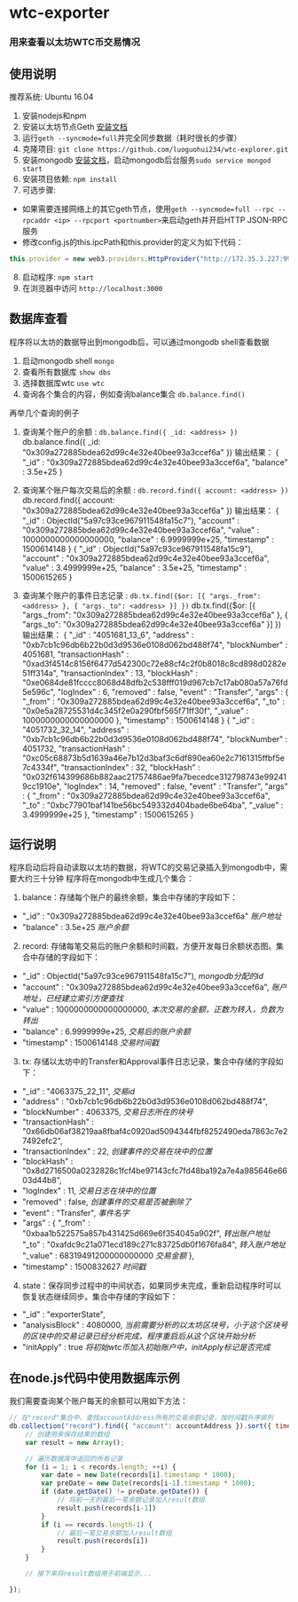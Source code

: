 # wtc-exporter
### 用来查看以太坊WTC币交易情况

## 使用说明

推荐系统: Ubuntu 16.04

1. 安装nodejs和npm
2. 安装以太坊节点Geth [安装文档](https://github.com/ethereum/go-ethereum/wiki/Installation-Instructions-for-Ubuntu)
3. 运行`geth --syncmode=full`并完全同步数据（耗时很长的步骤）
4. 克隆项目: `git clone https://github.com/luoguohui234/wtc-explorer.git`
5. 安装mongodb [安装文档](https://docs.mongodb.com/getting-started/shell/tutorial/install-mongodb-on-ubuntu/)，启动mongodb后台服务`sudo service mongod start`
5. 安装项目依赖: `npm install`
7. 可选步骤: 
* 如果需要连接网络上的其它geth节点，使用`geth --syncmode=full --rpc --rpcaddr <ip> --rpcport <portnumber>`来启动geth并开启HTTP JSON-RPC服务
* 修改config.js的this.ipcPath和this.provider的定义为如下代码：
```javascript
this.provider = new web3.providers.HttpProvider("http://172.35.3.227:9999");
```
8. 启动程序: `npm start`
9. 在浏览器中访问 `http://localhost:3000`


## 数据库查看

程序将以太坊的数据导出到mongodb后，可以通过mongodb shell查看数据

1. 启动mongodb shell `mongo`
2. 查看所有数据库 `show dbs`
3. 选择数据库wtc `use wtc`
4. 查询各个集合的内容，例如查询balance集合 `db.balance.find()`

再举几个查询的例子

1. 查询某个账户的余额 
:	`db.balance.find({ _id: <address> })`
db.balance.find({ _id: "0x309a272885bdea62d99c4e32e40bee93a3ccef6a" })
输出结果：
{ "_id" : "0x309a272885bdea62d99c4e32e40bee93a3ccef6a", "balance" : 3.5e+25 }
  
2. 查询某个账户每次交易后的余额 
:	`db.record.find({ account: <address> })`
db.record.find({ account: "0x309a272885bdea62d99c4e32e40bee93a3ccef6a" })
输出结果：
{ "_id" : ObjectId("5a97c93ce967911548fa15c7"), "account" : "0x309a272885bdea62d99c4e32e40bee93a3ccef6a", "value" : 1000000000000000000, "balance" : 6.9999999e+25, "timestamp" : 1500614148 }
{ "_id" : ObjectId("5a97c93ce967911548fa15c9"), "account" : "0x309a272885bdea62d99c4e32e40bee93a3ccef6a", "value" : 3.4999999e+25, "balance" : 3.5e+25, "timestamp" : 1500615265 }
  
3. 查询某个账户的事件日志记录 
:	`db.tx.find({$or: [{ "args._from": <address> }, { "args._to": <address> }] })`
db.tx.find({$or: [{ "args._from": "0x309a272885bdea62d99c4e32e40bee93a3ccef6a" }, { "args._to": "0x309a272885bdea62d99c4e32e40bee93a3ccef6a" }] })
输出结果：
{ "_id" : "4051681_13_6", "address" : "0xb7cb1c96db6b22b0d3d9536e0108d062bd488f74", "blockNumber" : 4051681, "transactionHash" : "0xad3f4514c8156f6477d542300c72e88cf4c2f0b8018c8cd898d0282e51ff314a", "transactionIndex" : 13, "blockHash" : "0xe0684de81fcccc8068d48dfb2c538fff019d967cb7c17ab080a57a76fd5e596c", "logIndex" : 6, "removed" : false, "event" : "Transfer", "args" : { "_from" : "0x309a272885bdea62d99c4e32e40bee93a3ccef6a", "_to" : "0x0e5a28725531d4c345f2e0a290fbf565f71ff30f", "_value" : 1000000000000000000 }, "timestamp" : 1500614148 }
{ "_id" : "4051732_32_14", "address" : "0xb7cb1c96db6b22b0d3d9536e0108d062bd488f74", "blockNumber" : 4051732, "transactionHash" : "0xc05c68873b5d1639a46e7b12d3baf3c6df890ea60e2c7161315ffbf5e7c4334f", "transactionIndex" : 32, "blockHash" : "0x032f614399686b882aac21757486ae9fa7becedce312798743e992419cc1910e", "logIndex" : 14, "removed" : false, "event" : "Transfer", "args" : { "_from" : "0x309a272885bdea62d99c4e32e40bee93a3ccef6a", "_to" : "0xbc77901baf141be56bc549332d404bade6be64ba", "_value" : 3.4999999e+25 }, "timestamp" : 1500615265 }
  


## 运行说明

程序启动后将自动读取以太坊的数据，将WTC的交易记录插入到mongodb中，需要大约三十分钟
程序将在mongodb中生成几个集合：

1. balance：存储每个账户的最终余额，集合中存储的字段如下：
* "_id" : "0x309a272885bdea62d99c4e32e40bee93a3ccef6a" _账户地址_
* "balance" : 3.5e+25 _账户余额_

2. record: 存储每笔交易后的账户余额和时间戳，方便开发每日余额状态图。集合中存储的字段如下：
* "_id" : ObjectId("5a97c93ce967911548fa15c7"), _mongodb分配的id_
* "account" : "0x309a272885bdea62d99c4e32e40bee93a3ccef6a", _账户地址，已经建立索引方便查找_
* "value" : 1000000000000000000, _本次交易的金额，正数为转入，负数为转出_
* "balance" : 6.9999999e+25, _交易后的账户余额_
* "timestamp" : 1500614148 _交易时间戳_

3. tx: 存储以太坊中的Transfer和Approval事件日志记录，集合中存储的字段如下：
* "_id" : "4063375_22_11", _交易id_
* "address" : "0xb7cb1c96db6b22b0d3d9536e0108d062bd488f74", 
* "blockNumber" : 4063375, _交易日志所在的块号_
* "transactionHash" : "0x66db06af38219aa8fbaf4c0920ad5094344fbf8252490eda7863c7e27492efc2", 
* "transactionIndex" : 22, _创建事件的交易在块中的位置_
* "blockHash" : "0x8d2716500a0232828c1fcf4be97143cfc7fd48ba192a7e4a985646e6603d44b8", 
* "logIndex" : 11, _交易日志在块中的位置_
* "removed" : false, _创建事件的交易是否被删除了_
* "event" : "Transfer", _事件名字_
* "args" : { 
	"_from" : "0xbaa1b522575a857b431425d669e6f354045a902f", _转出账户地址_
	"_to" : "0xafdc9c21a071ecd189c271c83725db0f1676fa84", _转入账户地址_
	"_value" : 68319491200000000000 _交易金额_
}, 
* "timestamp" : 1500832627 _时间戳_

4. state：保存同步过程中的中间状态，如果同步未完成，重新启动程序时可以恢复状态继续同步。集合中存储的字段如下：
* "_id" : "exporterState", 
* "analysisBlock" : 4080000, _当前需要分析的以太坊区块号，小于这个区块号的区块中的交易记录已经分析完成，程序重启后从这个区块开始分析_
* "initApply" : true _将初始wtc币加入初始账户中，initApply标记是否完成_


## 在node.js代码中使用数据库示例

我们需要查询某个账户每天的余额可以用如下方法：

```javascript
// 在"record"集合中，查找accountAddress所有的交易余额记录，按时间戳升序排列
db.collection("record").find({ "account": accountAddress }).sort({ timestamp: 1 }).toArray(function(err, records) {
	// 创建用来保存结果的数组
	var result = new Array();

	// 遍历数据库中返回的所有记录
	for (i = 1; i < records.length; ++i) {
		var date = new Date(records[i].timestamp * 1000);
		var preDate = new Date(records[i-1].timestamp * 1000);
		if (date.getDate() != preDate.getDate()) {
			// 将前一天的最后一笔余额记录加入result数组
			result.push(records[i-1])
		}
		if (i == records.length-1) {
			// 最后一笔交易余额加入result数组
			result.push(records[i])
		}
	}

	// 接下来将result数组用于前端显示...

});
```